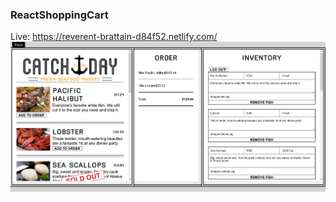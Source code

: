 ### ReactShoppingCart
Live: https://reverent-brattain-d84f52.netlify.com/
![shopping cart](public/images/Capture.PNG)


